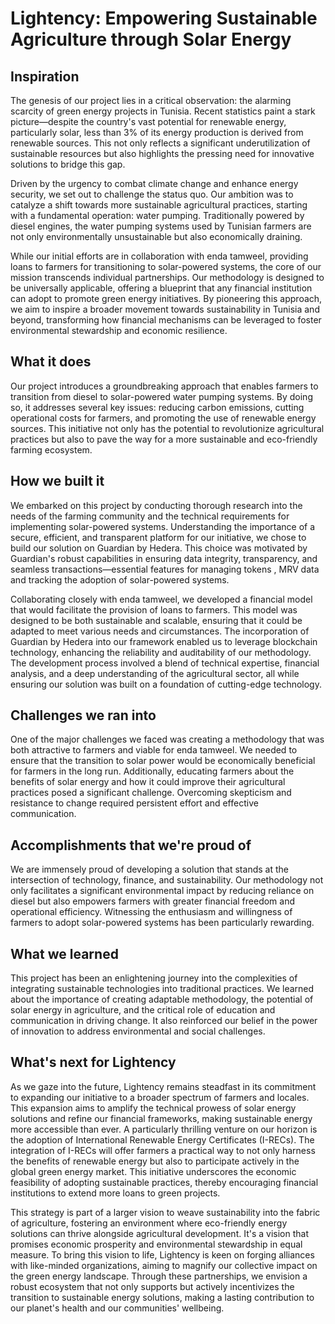 
# Lightency: Empowering Sustainable Agriculture through Solar Energy


## Inspiration
The genesis of our project lies in a critical observation: the alarming scarcity of green energy projects in Tunisia. Recent statistics paint a stark picture—despite the country's vast potential for renewable energy, particularly solar, less than 3% of its energy production is derived from renewable sources. This not only reflects a significant underutilization of sustainable resources but also highlights the pressing need for innovative solutions to bridge this gap.

Driven by the urgency to combat climate change and enhance energy security, we set out to challenge the status quo. Our ambition was to catalyze a shift towards more sustainable agricultural practices, starting with a fundamental operation: water pumping. Traditionally powered by diesel engines, the water pumping systems used by Tunisian farmers are not only environmentally unsustainable but also economically draining.

While our initial efforts are in collaboration with enda tamweel, providing loans to farmers for transitioning to solar-powered systems, the core of our mission transcends individual partnerships. Our methodology is designed to be universally applicable, offering a blueprint that any financial institution can adopt to promote green energy initiatives. By pioneering this approach, we aim to inspire a broader movement towards sustainability in Tunisia and beyond, transforming how financial mechanisms can be leveraged to foster environmental stewardship and economic resilience.


## What it does
Our project introduces a groundbreaking approach that enables farmers to transition from diesel to solar-powered water pumping systems. By doing so, it addresses several key issues: reducing carbon emissions, cutting operational costs for farmers, and promoting the use of renewable energy sources. This initiative not only has the potential to revolutionize agricultural practices but also to pave the way for a more sustainable and eco-friendly farming ecosystem.


## How we built it
We embarked on this project by conducting thorough research into the needs of the farming community and the technical requirements for implementing solar-powered systems. Understanding the importance of a secure, efficient, and transparent platform for our initiative, we chose to build our solution on Guardian by Hedera. This choice was motivated by Guardian's robust capabilities in ensuring data integrity, transparency, and seamless transactions—essential features for managing tokens , MRV data and tracking the adoption of solar-powered systems.

Collaborating closely with enda tamweel, we developed a financial model that would facilitate the provision of loans to farmers. This model was designed to be both sustainable and scalable, ensuring that it could be adapted to meet various needs and circumstances. The incorporation of Guardian by Hedera into our framework enabled us to leverage blockchain technology, enhancing the reliability and auditability of our methodology. The development process involved a blend of technical expertise, financial analysis, and a deep understanding of the agricultural sector, all while ensuring our solution was built on a foundation of cutting-edge technology.


## Challenges we ran into
One of the major challenges we faced was creating a methodology that was both attractive to farmers and viable for enda tamweel. We needed to ensure that the transition to solar power would be economically beneficial for farmers in the long run. Additionally, educating farmers about the benefits of solar energy and how it could improve their agricultural practices posed a significant challenge. Overcoming skepticism and resistance to change required persistent effort and effective communication.

## Accomplishments that we're proud of
We are immensely proud of developing a solution that stands at the intersection of technology, finance, and sustainability. Our methodology not only facilitates a significant environmental impact by reducing reliance on diesel but also empowers farmers with greater financial freedom and operational efficiency. Witnessing the enthusiasm and willingness of farmers to adopt solar-powered systems has been particularly rewarding.

## What we learned
This project has been an enlightening journey into the complexities of integrating sustainable technologies into traditional practices. We learned about the importance of creating adaptable methodology, the potential of solar energy in agriculture, and the critical role of education and communication in driving change. It also reinforced our belief in the power of innovation to address environmental and social challenges.

## What's next for Lightency
As we gaze into the future, Lightency remains steadfast in its commitment to expanding our initiative to a broader spectrum of farmers and locales. This expansion aims to amplify the technical prowess of solar energy solutions and refine our financial frameworks, making sustainable energy more accessible than ever. A particularly thrilling venture on our horizon is the adoption of International Renewable Energy Certificates (I-RECs). The integration of I-RECs will offer farmers a practical way to not only harness the benefits of renewable energy but also to participate actively in the global green energy market. This initiative underscores the economic feasibility of adopting sustainable practices, thereby encouraging financial institutions to extend more loans to green projects.

This strategy is part of a larger vision to weave sustainability into the fabric of agriculture, fostering an environment where eco-friendly energy solutions can thrive alongside agricultural development. It's a vision that promises economic prosperity and environmental stewardship in equal measure. To bring this vision to life, Lightency is keen on forging alliances with like-minded organizations, aiming to magnify our collective impact on the green energy landscape. Through these partnerships, we envision a robust ecosystem that not only supports but actively incentivizes the transition to sustainable energy solutions, making a lasting contribution to our planet's health and our communities' wellbeing.
